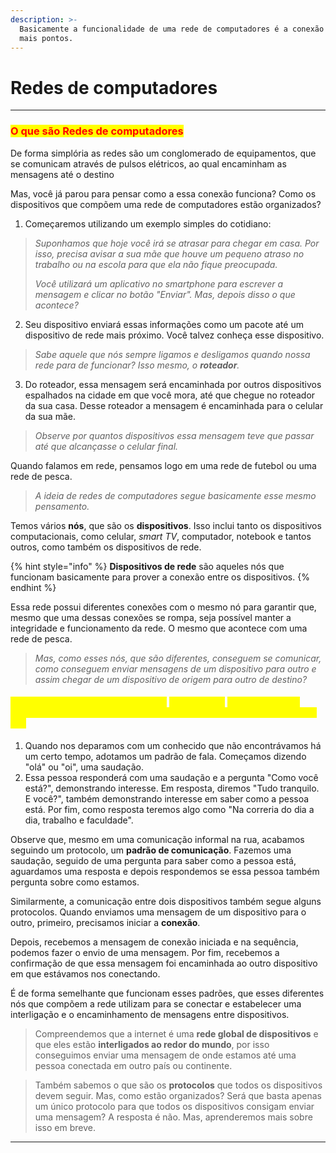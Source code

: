 ```yaml
---
description: >-
  Basicamente a funcionalidade de uma rede de computadores é a conexão de um ou
  mais pontos.
---
```


# Redes de computadores

***

### <mark style="color:red;">O que são Redes de computadores</mark>

De forma simplória as redes são um conglomerado de equipamentos, que se comunicam através de pulsos elétricos, ao qual encaminham as mensagens até o destino

Mas, você já parou para pensar como a essa conexão funciona? Como os dispositivos que compõem uma rede de computadores estão organizados?&#x20;

1. Começaremos utilizando um exemplo simples do cotidiano:

> _Suponhamos que hoje você irá se atrasar para chegar em casa. Por isso, precisa avisar a sua mãe que houve um pequeno atraso no trabalho ou na escola para que ela não fique preocupada._
>
> _Você utilizará um aplicativo no smartphone para escrever a mensagem e clicar no botão "Enviar". Mas, depois disso o que acontece?_

2. Seu dispositivo enviará essas informações como um pacote até um dispositivo de rede mais próximo. Você talvez conheça esse dispositivo.&#x20;

> _Sabe aquele que nós sempre ligamos e desligamos quando nossa rede para de funcionar? Isso mesmo, o **roteador**._

3. Do roteador, essa mensagem será encaminhada por outros dispositivos espalhados na cidade em que você mora, até que chegue no roteador da sua casa. Desse roteador a mensagem é encaminhada para o celular da sua mãe.

> _Observe por quantos dispositivos essa mensagem teve que passar até que alcançasse o celular final._

Quando falamos em rede, pensamos logo em uma rede de futebol ou uma rede de pesca.&#x20;

> _A ideia de redes de computadores segue basicamente esse mesmo pensamento._

Temos vários **nós**, que são os **dispositivos**. Isso inclui tanto os dispositivos computacionais, como celular, _smart TV_, computador, notebook e tantos outros, como também os dispositivos de rede.

{% hint style="info" %}
**Dispositivos de rede** são aqueles nós que funcionam basicamente para prover a conexão entre os dispositivos.
{% endhint %}

Essa rede possui diferentes conexões com o mesmo nó para garantir que, mesmo que uma dessas conexões se rompa, seja possível manter a integridade e funcionamento da rede. O mesmo que acontece com uma rede de pesca.

> _Mas, como esses nós, que são diferentes, conseguem se comunicar, como conseguem enviar mensagens de um dispositivo para outro e assim chegar de um dispositivo de origem para outro de destino?_

#### <mark style="color:yellow;">Para isso é preciso que todos eles se</mark> <mark style="color:yellow;"></mark><mark style="color:yellow;">**comuniquem**</mark> <mark style="color:yellow;"></mark><mark style="color:yellow;">usando o mesmo</mark> <mark style="color:yellow;"></mark><mark style="color:yellow;">**padrão**</mark><mark style="color:yellow;">. Observaremos isso a partir de outro caso prático do nosso dia a dia.</mark>

1. Quando nos deparamos com um conhecido que não encontrávamos há um certo tempo, adotamos um padrão de fala. Começamos dizendo "olá" ou "oi", uma saudação.
2. Essa pessoa responderá com uma saudação e a pergunta "Como você está?", demonstrando interesse. Em resposta, diremos "Tudo tranquilo. E você?", também demonstrando interesse em saber como a pessoa está. Por fim, como resposta teremos algo como "Na correria do dia a dia, trabalho e faculdade".

Observe que, mesmo em uma comunicação informal na rua, acabamos seguindo um protocolo, um **padrão de comunicação**. Fazemos uma saudação, seguido de uma pergunta para saber como a pessoa está, aguardamos uma resposta e depois respondemos se essa pessoa também pergunta sobre como estamos.

Similarmente, a comunicação entre dois dispositivos também segue alguns protocolos. Quando enviamos uma mensagem de um dispositivo para o outro, primeiro, precisamos iniciar a **conexão**.

Depois, recebemos a mensagem de conexão iniciada e na sequência, podemos fazer o envio de uma mensagem. Por fim, recebemos a confirmação de que essa mensagem foi encaminhada ao outro dispositivo em que estávamos nos conectando.

É de forma semelhante que funcionam esses padrões, que esses diferentes nós que compõem a rede utilizam para se conectar e estabelecer uma interligação e o encaminhamento de mensagens entre dispositivos.

> Compreendemos que a internet é uma **rede global de dispositivos** e que eles estão **interligados ao redor do mundo**, por isso conseguimos enviar uma mensagem de onde estamos até uma pessoa conectada em outro país ou continente.

> Também sabemos o que são os **protocolos** que todos os dispositivos devem seguir. Mas, como estão organizados? Será que basta apenas um único protocolo para que todos os dispositivos consigam enviar uma mensagem? A resposta é não. Mas, aprenderemos mais sobre isso em breve.

***
